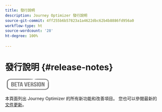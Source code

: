 ```yaml
---
title: 發行說明
description: Journey Optimizer 發行說明
source-git-commit: 4ff255b6b57823a1a4622dbc62b4b8886fd956a0
workflow-type: ht
source-wordcount: '28'
ht-degree: 100%

---
```



# 發行說明 {#release-notes}

![](assets/do-not-localize/badge.png)

本頁面列出 Journey Optimizer 的所有新功能和改善項目。
您也可以參閱最新的[文件更新](documentation-updates.md)。